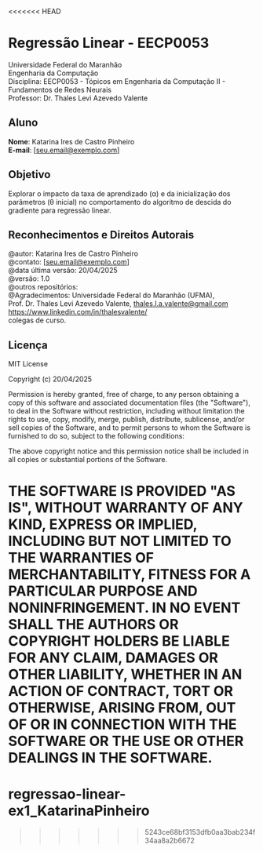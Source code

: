 <<<<<<< HEAD
# Regressão Linear - EECP0053

Universidade Federal do Maranhão  
Engenharia da Computação  
Disciplina: EECP0053 - Tópicos em Engenharia da Computação II - Fundamentos de Redes Neurais  
Professor: Dr. Thales Levi Azevedo Valente

## Aluno
**Nome**: Katarina Ires de Castro Pinheiro  
**E-mail**: [seu.email@exemplo.com]  

## Objetivo
Explorar o impacto da taxa de aprendizado (α) e da inicialização dos parâmetros (θ inicial) no comportamento do algoritmo de descida do gradiente para regressão linear.

## Reconhecimentos e Direitos Autorais

@autor: Katarina Ires de Castro Pinheiro  
@contato: [seu.email@exemplo.com]  
@data última versão: 20/04/2025  
@versão: 1.0  
@outros repositórios:  
@Agradecimentos: Universidade Federal do Maranhão (UFMA),  
Prof. Dr. Thales Levi Azevedo Valente, thales.l.a.valente@gmail.com  
https://www.linkedin.com/in/thalesvalente/  
colegas de curso.

## Licença

MIT License

Copyright (c) 20/04/2025

Permission is hereby granted, free of charge, to any person obtaining a copy
of this software and associated documentation files (the "Software"), to deal
in the Software without restriction, including without limitation the rights
to use, copy, modify, merge, publish, distribute, sublicense, and/or sell
copies of the Software, and to permit persons to whom the Software is
furnished to do so, subject to the following conditions:

The above copyright notice and this permission notice shall be included in
all copies or substantial portions of the Software.

THE SOFTWARE IS PROVIDED "AS IS", WITHOUT WARRANTY OF ANY KIND, EXPRESS OR
IMPLIED, INCLUDING BUT NOT LIMITED TO THE WARRANTIES OF MERCHANTABILITY,
FITNESS FOR A PARTICULAR PURPOSE AND NONINFRINGEMENT. IN NO EVENT SHALL THE
AUTHORS OR COPYRIGHT HOLDERS BE LIABLE FOR ANY CLAIM, DAMAGES OR OTHER
LIABILITY, WHETHER IN AN ACTION OF CONTRACT, TORT OR OTHERWISE, ARISING FROM,
OUT OF OR IN CONNECTION WITH THE SOFTWARE OR THE USE OR OTHER DEALINGS IN
THE SOFTWARE.
=======
# regressao-linear-ex1_KatarinaPinheiro
>>>>>>> 5243ce68bf3153dfb0aa3bab234f34aa8a2b6672
